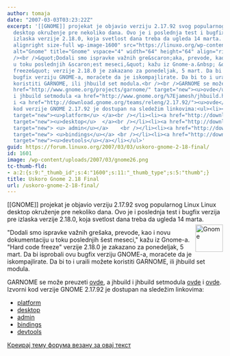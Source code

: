 ```yaml
---
author: tomaja
date: "2007-03-03T03:23:22Z"
excerpt: '[[GNOME]] projekat je objavio verziju 2.17.92 svog popularnog Linux Linux
  desktop okruženje pre nekoliko dana. Ovo je i poslednja test i bugfix verzija pre
  izlaska verzije 2.18.0, koja svetlost dana treba da ugleda 14 marta. <img class="
  alignright size-full wp-image-1600" src="https://linuxo.org/wp-content/uploads/2007/03/gnome26.png"
  alt="Gnome" title="Gnome" vspace="4" width="64" height="64" align="right" /><br
  /><br />&quot;Dodali smo ispravke važnih gre&scaron;aka, prevode, kao i novu dokumentaciju
  u toku poslednjih &scaron;est meseci,&quot; kažu iz Gnome-a.&nbsp; &quot;Hard code
  freeze&quot; verzije 2.18.0 je zakazano za ponedeljak, 5 mart. Da bi isprobali ovu
  bugfix verziju GNOME-a, moraćete da je iskompajlirate. Da bi to i uraili možete
  koristiti GARNOME, ili jhbuild set modula.<br /><br />GARNOME se može preuzeti <a
  href="http://www.gnome.org/projects/garnome/" target="new"><u>ovde</u></a>, a jhbuild
  i jhbuild setmodula <a href="http://www.gnome.org/%7Ejamesh/jhbuild.html" target="new"><u>ovde</u></a>
  i <a href="http://download.gnome.org/teams/releng/2.17.92/"><u>ovde</u></a>.  Izvorni
  kod verzije GNOME 2.17.92 je dostupan na sledežim linkovima:<ul><li><a href="http://download.gnome.org/platform/2.17/2.17.92/"
  target="new"><u>platform</u> </a><br /></li><li><a href="http://download.gnome.org/desktop/2.17/2.17.92/"
  target="new"><u>desktop</u>  </a><br /></li><li><a href="http://download.gnome.org/admin/2.17/2.17.92/"
  target="new"> <u> admin</u></a>    <br /></li><li><a href="http://download.gnome.org/bindings/2.17/2.17.92/"
  target="new"> <u>bindings</u></a> <br /></li><li><a href="http://download.gnome.org/devtools/2.17/2.17.92/"
  target="new"><u>devtools</u></a></li></ul>'
guid: https://forum.linuxo.org/2007/03/03/uskoro-gnome-2-18-final/
id: 1601
image: /wp-content/uploads/2007/03/gnome26.png
tc-thumb-fld:
- a:2:{s:9:"_thumb_id";s:4:"1600";s:11:"_thumb_type";s:5:"thumb";}
title: Uskoro Gnome 2.18 Final
url: /uskoro-gnome-2-18-final/
---
```

[[GNOME]] projekat je objavio verziju 2.17.92 svog popularnog Linux Linux desktop okruženje pre nekoliko dana. Ovo je i poslednja test i bugfix verzija pre izlaska verzije 2.18.0, koja svetlost dana treba da ugleda 14 marta.<img class=" alignright size-full wp-image-1600" src="https://linuxo.org/wp-content/uploads/2007/03/gnome26.png" alt="Gnome" title="Gnome" vspace="4" width="64" height="64" align="right" /> </p> 

"Dodali smo ispravke važnih gre&scaron;aka, prevode, kao i novu dokumentaciju u toku poslednjih &scaron;est meseci," kažu iz Gnome-a.&nbsp; "Hard code freeze" verzije 2.18.0 je zakazano za ponedeljak, 5 mart. Da bi isprobali ovu bugfix verziju GNOME-a, moraćete da je iskompajlirate. Da bi to i uraili možete koristiti GARNOME, ili jhbuild set modula.

GARNOME se može preuzeti <a href="http://www.gnome.org/projects/garnome/" target="new"><u>ovde</u></a>, a jhbuild i jhbuild setmodula <a href="http://www.gnome.org/%7Ejamesh/jhbuild.html" target="new"><u>ovde</u></a> i [<u>ovde</u>](http://download.gnome.org/teams/releng/2.17.92/). Izvorni kod verzije GNOME 2.17.92 je dostupan na sledežim linkovima:

  * <a href="http://download.gnome.org/platform/2.17/2.17.92/" target="new"><u>platform</u> </a>
  * <a href="http://download.gnome.org/desktop/2.17/2.17.92/" target="new"><u>desktop</u> </a>
  *  <a href="http://download.gnome.org/admin/2.17/2.17.92/" target="new"><u> admin</u></a> 
  *  <a href="http://download.gnome.org/bindings/2.17/2.17.92/" target="new"><u>bindings</u></a> 
  * <a href="http://download.gnome.org/devtools/2.17/2.17.92/" target="new"><u>devtools</u></a>

<!--break-->

[Креирај тему форума везану за овај текст](https://linuxo.org/nova-tema-na-forumu/?se_pid=1601)